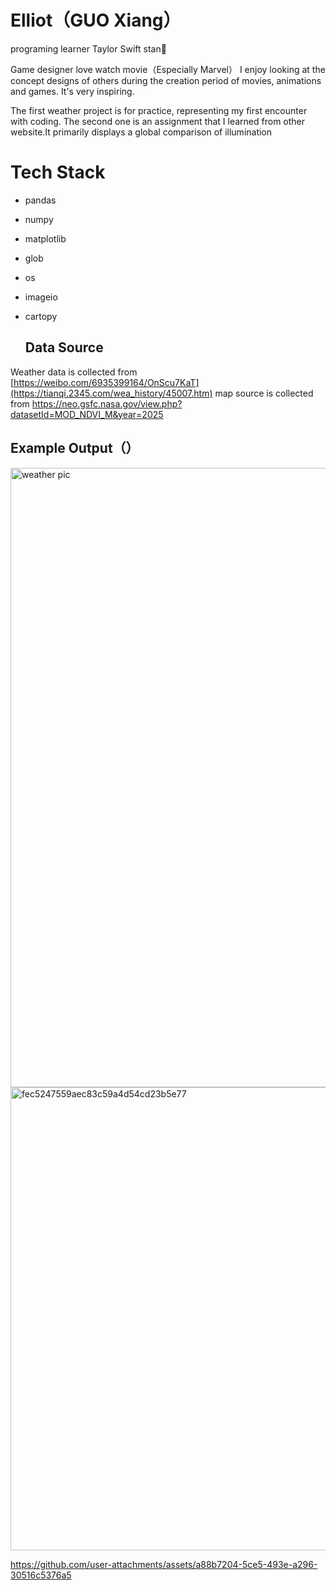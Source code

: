 # Elliot（GUO Xiang）
programing learner   Taylor Swift stan👸

Game designer     love watch movie（Especially Marvel） I enjoy looking at the concept designs of others during the creation period of movies, animations and games. It's very inspiring.

The first weather project is for practice, representing my first encounter with coding. The second one is an assignment that I learned from other website.It primarily displays a global comparison of illumination

# Tech Stack
- pandas
- numpy
- matplotlib
- glob
- os
- imageio
- cartopy

  ## Data Source
Weather data is collected from [https://weibo.com/6935399164/OnScu7KaT](https://tianqi.2345.com/wea_history/45007.htm)
map source is collected from https://neo.gsfc.nasa.gov/view.php?datasetId=MOD_NDVI_M&year=2025 

## Example Output（）

<img width="1920" height="991" alt="weather pic" src="https://github.com/user-attachments/assets/fdb6c0fc-1598-42b3-86cf-fa6f9f2a3c19" />
<img width="1226" height="741" alt="fec5247559aec83c59a4d54cd23b5e77" src="https://github.com/user-attachments/assets/41ba5cb0-37e2-425d-aa38-b029367e8f0e" />



https://github.com/user-attachments/assets/a88b7204-5ce5-493e-a296-30516c5376a5


